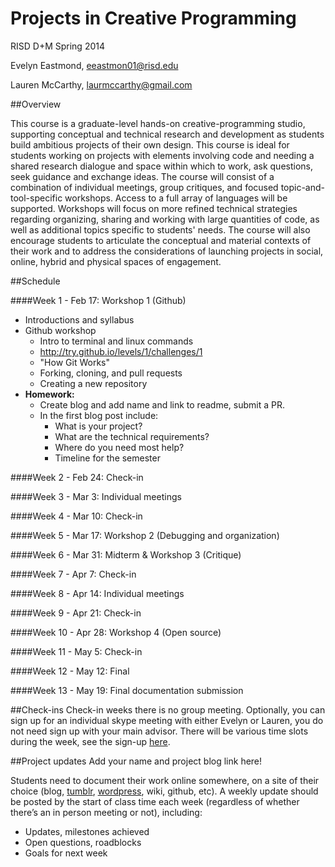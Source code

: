 # Projects in Creative Programming

RISD D+M Spring 2014

Evelyn Eastmond, [eeastmon01@risd.edu](mailto:eeastmon01@risd.edu)

Lauren McCarthy, [laurmccarthy@gmail.com](mailto:laurmccarthy@gmail.com)

##Overview

This course is a graduate-level hands-on creative-programming studio, supporting conceptual and technical research and development as students build ambitious projects of their own design. This course is ideal for students working on projects with elements involving code and needing a shared research dialogue and space within which to work, ask questions, seek guidance and exchange ideas. The course will consist of a combination of individual meetings, group critiques, and focused topic-and-tool-specific workshops. Access to a full array of languages will be supported. Workshops will focus on more refined technical strategies regarding organizing, sharing and working with large quantities of code, as well as additional topics specific to students' needs. The course will also encourage students to articulate the conceptual and material contexts of their work and to address the considerations of launching projects in social, online, hybrid and physical spaces of engagement. 


##Schedule

####Week 1 - Feb 17: Workshop 1 (Github)
* Introductions and syllabus
* Github workshop
     * Intro to terminal and linux commands
     * http://try.github.io/levels/1/challenges/1
     * "How Git Works"
     * Forking, cloning, and pull requests
     * Creating a new repository
* __Homework:__
     * Create blog and add name and link to readme, submit a PR.
     * In the first blog post include:
          * What is your project?
          * What are the technical requirements?
          * Where do you need most help?
          * Timeline for the semester



####Week 2 - Feb 24: Check-in

####Week 3 - Mar 3: Individual meetings

####Week 4 - Mar 10: Check-in

####Week 5 - Mar 17: Workshop 2 (Debugging and organization)

####Week 6 - Mar 31: Midterm & Workshop 3 (Critique)

####Week 7 - Apr 7: Check-in

####Week 8 - Apr 14: Individual meetings

####Week 9 - Apr 21: Check-in

####Week 10 - Apr 28: Workshop 4 (Open source)

####Week 11 - May 5: Check-in

####Week 12 - May 12: Final

####Week 13 - May 19: Final documentation submission


##Check-ins
Check-in weeks there is no group meeting. Optionally, you can sign up for an individual skype meeting with either Evelyn or Lauren, you do not need sign up with your main advisor. There will be various time slots during the week, see the sign-up [here]().


##Project updates
Add your name and project blog link here! 

Students need to document their work online somewhere, on a site of their choice (blog, [tumblr](http://tumblr.com), [wordpress](http//wordpress.org), wiki, github, etc). A weekly update should be posted by the start of class time each week (regardless of whether there’s an in person meeting or not), including:

* Updates, milestones achieved
* Open questions, roadblocks
* Goals for next week
